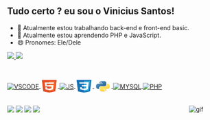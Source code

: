 ## Tudo certo ? eu sou o Vinicius Santos!
- 🔭 Atualmente estou trabalhando back-end e front-end basic.
- 🌱 Atualmente estou aprendendo PHP e JavaScript.
- 😄 Pronomes: Ele/Dele
<div>
  <a href="https://www.linkedin.com/in/edson-vinicius-685a90302/" target="_blank">
    <img style="height: "180em";" src="https://github-readme-stats.vercel.app/api?username=ViniciusS4ntos&theme=shadow_red&show_icons=true" target="_blank">
    <img style="height: "180em";" 
     src="https://github-readme-stats.vercel.app/api/top-langs/?username=ViniciusS4ntos&layout=compact&bg_color=000000&title_color=740102&text_color=4F0000&icon_color=E63946&border_color=4F0000"/>
</div>
    
##
<div style="display: inline_block"><br>
  
  <img align="center" alt="VSCODE" height="30" width="40" src="https://cdn.jsdelivr.net/gh/devicons/devicon@latest/icons/vscode/vscode-original.svg"/>
  <img align="center" alt="HTML" height="30" width="40" src="https://raw.githubusercontent.com/devicons/devicon/master/icons/html5/html5-original.svg"/>
  <img align="center" alt="JS" height="30" width="40" src="https://cdn.jsdelivr.net/gh/devicons/devicon@latest/icons/javascript/javascript-original.svg"/>
  <img align="center" alt="CSS" height="30" width="40" src="https://raw.githubusercontent.com/devicons/devicon/master/icons/css3/css3-original.svg"/>
  <img align="center" alt="Python" height="30" width="40" src="https://raw.githubusercontent.com/devicons/devicon/master/icons/python/python-original.svg"/>
  <img align="center" alt="MYSQL" height="30" width="40" src="https://cdn.jsdelivr.net/gh/devicons/devicon@latest/icons/mysql/mysql-original.svg"/>
  <img align="center" alt="PHP" height="30" width="40" src="https://cdn.jsdelivr.net/gh/devicons/devicon@latest/icons/php/php-original.svg"/> 
</div>
    
 ##
<div> <! -- LInks para contatos -->
  <a href="https://www.instagram.com/viniftx.c/" target="_blank"><img src="https://img.shields.io/badge/-Instagram-%23E4405F?style=for-the-badge&logo=instagram&logoColor=white" target="_blank"></a>
</a>
 <a href="https://discord.gg/ERqQ9P3m" target="_blank"><img src="https://img.shields.io/badge/Discord-7289DA?style=for-the-badge&logo=discord&logoColor=white" target="_blank"></a> 
  <a href = "edsonviniciussouza2006@gmail.com"><img src="https://img.shields.io/badge/-Gmail-%23333?style=for-the-badge&logo=gmail&logoColor=white" target="_blank"></a>
  <a href="https://www.linkedin.com/in/edson-vinicius-685a90302/" target="_blank"><img src="https://img.shields.io/badge/-LinkedIn-%230077B5?style=for-the-badge&logo=linkedin&logoColor=white" target="_blank"></a> 
  <img align="right" alt="gif" height="60" width="80" src="https://i.pinimg.com/originals/1e/b9/29/1eb92941294f7705f188e37fb2979fef.gif"/>
</div>

<div>
</div>
